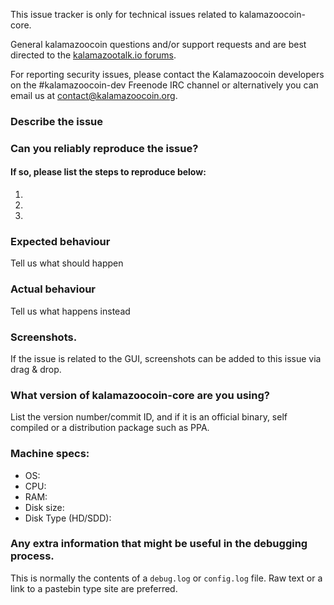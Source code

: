 <!--- Remove sections that do not apply -->

This issue tracker is only for technical issues related to kalamazoocoin-core.

General kalamazoocoin questions and/or support requests and are best directed to the [kalamazootalk.io forums](https://kalamazootalk.io/).

For reporting security issues, please contact the Kalamazoocoin developers on the #kalamazoocoin-dev Freenode IRC channel or alternatively you can email us at contact@kalamazoocoin.org.

### Describe the issue

### Can you reliably reproduce the issue?
#### If so, please list the steps to reproduce below:
1.
2.
3.

### Expected behaviour
Tell us what should happen

### Actual behaviour
Tell us what happens instead

### Screenshots.
If the issue is related to the GUI, screenshots can be added to this issue via drag & drop.

### What version of kalamazoocoin-core are you using?
List the version number/commit ID, and if it is an official binary, self compiled or a distribution package such as PPA.

### Machine specs:
- OS:
- CPU:
- RAM:
- Disk size:
- Disk Type (HD/SDD):

### Any extra information that might be useful in the debugging process.
This is normally the contents of a `debug.log` or `config.log` file. Raw text or a link to a pastebin type site are preferred.
